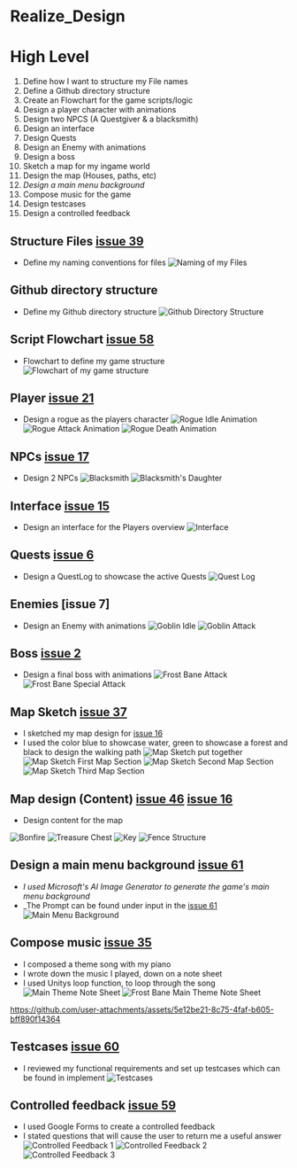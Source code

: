 # Realize_Design

# High Level
1. Define how I want to structure my File names
2. Define a Github directory structure
3. Create an Flowchart for the game scripts/logic
4. Design a player character with animations
5. Design two NPCS (A Questgiver & a blacksmith)
6. Design an interface
7. Design Quests
8. Design an Enemy with animations
9. Design a boss
10. Sketch a map for my ingame world
11. Design the map (Houses, paths, etc)
12. _Design a main menu background_
13. Compose music for the game
14. Design testcases
15. Design a controlled feedback

## Structure Files [issue 39]
* Define my naming conventions for files
![Naming of my Files][namingFiles]

## Github directory structure
* Define my Github directory structure
![Github Directory Structure][githubDS]

## Script Flowchart [issue 58]
* Flowchart to define my game structure
![Flowchart of my game structure][flowchart]

## Player [issue 21]
* Design a rogue as the players character
![Rogue Idle Animation][rogueIdle]
![Rogue Attack Animation][rogueAttack]
![Rogue Death Animation][rogueDeath]

## NPCs [issue 17]
* Design 2 NPCs
![Blacksmith][blacksmith]
![Blacksmith's Daughter][blacksmithDaughter]

## Interface [issue 15]
* Design an interface for the Players overview
![Interface][interface]

## Quests [issue 6]
* Design a QuestLog to showcase the active Quests
![Quest Log][questLog]

## Enemies [issue 7]
* Design an Enemy with animations
![Goblin Idle][goblinIdle]
![Goblin Attack][goblinAttack]

## Boss [issue 2]
* Design a final boss with animations
![Frost Bane Attack][frostBaneAttack]
![Frost Bane Special Attack][frostBaneSpecialAttack]

## Map Sketch [issue 37]
* I sketched my map design for [issue 16]
* I used the color blue to showcase water, green to showcase a forest and black to design the walking path
![Map Sketch put together][mapSketchAll]
![Map Sketch First Map Section][mapSketch1]
![Map Sketch Second Map Section][mapSketch2]
![Map Sketch Third Map Section][mapSketch3]

## Map design (Content) [issue 46] [issue 16]
* Design content for the map

![Bonfire][bonfire]
![Treasure Chest][treasureChest]
![Key][key]
![Fence Structure][fenceStructure]

## Design a main menu background [issue 61]
* _I used Microsoft's AI Image Generator to generate the game's main menu background_
* _The Prompt can be found under input in the [issue 61]
![Main Menu Background][mainMenuBackground]

## Compose music [issue 35]
* I composed a theme song with my piano
* I wrote down the music I played, down on a note sheet
* I used Unitys loop function, to loop through the song
![Main Theme Note Sheet][mainThemeNoteSheet]
![Frost Bane Main Theme Note Sheet][frostBaneThemeSheet]

https://github.com/user-attachments/assets/5e12be21-8c75-4faf-b605-bff890f14364



## Testcases [issue 60]
* I reviewed my functional requirements and set up testcases which can be found in implement
![Testcases][testcases]

## Controlled feedback [issue 59]
* I used Google Forms to create a controlled feedback
* I stated questions that will cause the user to return me a useful answer
![Controlled Feedback 1][controlledFeedback1]
![Controlled Feedback 2][controlledFeedback2]
![Controlled Feedback 3][controlledFeedback3]

[issue 2]: https://github.com/MysterionNY/m431_ap24a_ForgottenLands/issues/2
[issue 6]: https://github.com/MysterionNY/m431_ap24a_ForgottenLands/issues/6
[issue 6]: https://github.com/MysterionNY/m431_ap24a_ForgottenLands/issues/7
[issue 15]: https://github.com/MysterionNY/m431_ap24a_ForgottenLands/issues/15
[issue 16]: https://github.com/MysterionNY/m431_ap24a_ForgottenLands/issues/16
[issue 17]: https://github.com/MysterionNY/m431_ap24a_ForgottenLands/issues/17
[issue 21]: https://github.com/MysterionNY/m431_ap24a_ForgottenLands/issues/21
[issue 35]: https://github.com/MysterionNY/m431_ap24a_ForgottenLands/issues/35
[issue 37]: https://github.com/MysterionNY/m431_ap24a_ForgottenLands/issues/37
[issue 39]: https://github.com/MysterionNY/m431_ap24a_ForgottenLands/issues/39
[issue 46]: https://github.com/MysterionNY/m431_ap24a_ForgottenLands/issues/46
[issue 58]: https://github.com/MysterionNY/m431_ap24a_ForgottenLands/issues/58
[issue 59]: https://github.com/MysterionNY/m431_ap24a_ForgottenLands/issues/59
[issue 60]: https://github.com/MysterionNY/m431_ap24a_ForgottenLands/issues/60
[issue 61]: https://github.com/MysterionNY/m431_ap24a_ForgottenLands/issues/61

[namingFiles]: ../02_Resources/Images/04a_NamingConventions.png
[mapSketchAll]: ../02_Resources/Images/04a_MapSketchAll.jpg
[mapSketch1]: ../02_Resources/Images/04a_MapSketch1.jpg
[mapSketch2]: ../02_Resources/Images/04a_MapSketch2.jpg
[mapSketch3]: ../02_Resources/Images/04a_MapSketch3.jpg
[flowchart]: ../02_Resources/Images/04a_Flowchart.png
[rogueDeath]: ../02_Resources/Images/04a_RogueDeath.png
[rogueAttack]: ../02_Resources/Images/04a_RogueAttack.png
[rogueIdle]: ../02_Resources/Images/04a_RogueIdle.png
[blacksmith]: ../02_Resources/Images/04a_Blacksmith.png
[blacksmithDaughter]: ../02_Resources/Images/04a_BlacksmithDaughter.png
[githubDS]: ../02_Resources/Images/04a_GithubDirectoryStructure.jpg
[interface]: ../02_Resources/Images/04a_Interface.png
[questLog]: ../02_Resources/Images/04a_QuestLog.png
[goblinAttack]: ../02_Resources/Images/04a_GoblinAttack.png
[goblinIdle]: ../02_Resources/Images/04a_GoblinIdle.png
[frostBaneAttack]: ../02_Resources/Images/04a_FrostBaneAttack.png
[frostBaneSpecialAttack]: ../02_Resources/Images/04a_FrostBaneSpecialAttack.png
[key]: ../02_Resources/Images/04a_Key.png
[bonfire]: ../02_Resources/Images/04a_Bonfire.png
[treasurechest]: ../02_Resources/Images/04a_Treasurechest.png
[fenceStructure]: ../02_Resources/Images/04a_FenceStructure.png
[mainThemeNoteSheet]: ../02_Resources/Images/04a_MainThemeNoteSheet.jpg
[frostBaneThemeSheet]: ../02_Resources/Images/04a_FrostBaneMainTheme.jpg
[mainMenuBackground]: ../02_Resources/Images/04a_MainMenuBackground.jpeg
[controlledFeedback1]: ../02_Resources/Images/04a_ControlledFeedback1.png
[controlledFeedback2]: ../02_Resources/Images/04a_ControlledFeedback2.png
[controlledFeedback3]: ../02_Resources/Images/04a_ControlledFeedback3.png
[testcases]: ../02_Resources/Images/04a_Testcases.png